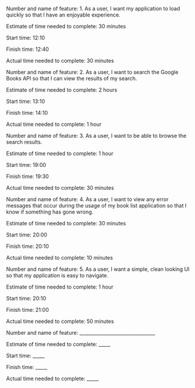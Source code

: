 Number and name of feature: 1. As a user, I want my application to load quickly so that I have an enjoyable experience.

Estimate of time needed to complete: 30 minutes

Start time: 12:10

Finish time: 12:40

Actual time needed to complete: 30 minutes



Number and name of feature: 2. As a user, I want to search the Google Books API so that I can view the results of my search.

Estimate of time needed to complete: 2 hours

Start time: 13:10

Finish time: 14:10

Actual time needed to complete: 1 hour



Number and name of feature: 3. As a user, I want to be able to browse the search results.

Estimate of time needed to complete: 1 hour

Start time: 19:00

Finish time: 19:30

Actual time needed to complete: 30 minutes



Number and name of feature: 4. As a user, I want to view any error messages that occur during the usage of my book list application so that I know if something has gone wrong.

Estimate of time needed to complete: 30 minutes

Start time: 20:00

Finish time: 20:10

Actual time needed to complete: 10 minutes



Number and name of feature: 5. As a user, I want a simple, clean looking UI so that my application is easy to navigate.

Estimate of time needed to complete: 1 hour

Start time: 20:10

Finish time: 21:00

Actual time needed to complete: 50 minutes



Number and name of feature: ________________________________

Estimate of time needed to complete: _____

Start time: _____

Finish time: _____

Actual time needed to complete: _____